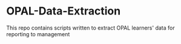# OPAL-Data-Extraction
This repo contains scripts written to extract OPAL learners' data for reporting to management
